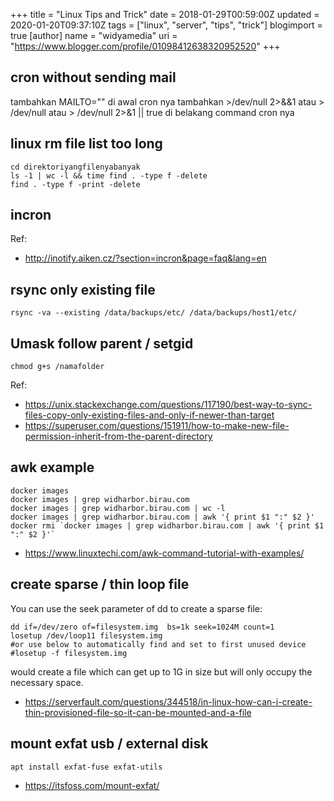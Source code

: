 +++
title = "Linux Tips and Trick"
date = 2018-01-29T00:59:00Z
updated = 2020-01-20T09:37:10Z
tags = ["linux", "server", "tips", "trick"]
blogimport = true 
[author]
	name = "widyamedia"
	uri = "https://www.blogger.com/profile/01098412638320952520"
+++

## cron without sending mail
tambahkan MAILTO="" di awal cron nya tambahkan &gt;/dev/null 2&gt;&amp;&amp;1 atau &gt; /dev/null atau &gt; /dev/null 2&gt;&amp;1 || true di belakang command cron nya

## linux rm file list too long
```
cd direktoriyangfilenyabanyak
ls -1 | wc -l && time find . -type f -delete
find . -type f -print -delete
```

## incron

Ref:

* http://inotify.aiken.cz/?section=incron&page=faq&lang=en

## rsync only existing file

```
rsync -va --existing /data/backups/etc/ /data/backups/host1/etc/
```

## Umask follow parent / setgid
```
chmod g+s /namafolder
```

Ref:

* https://unix.stackexchange.com/questions/117190/best-way-to-sync-files-copy-only-existing-files-and-only-if-newer-than-target
* https://superuser.com/questions/151911/how-to-make-new-file-permission-inherit-from-the-parent-directory

## awk example
```
docker images
docker images | grep widharbor.birau.com
docker images | grep widharbor.birau.com | wc -l
docker images | grep widharbor.birau.com | awk '{ print $1 ":" $2 }'
docker rmi `docker images | grep widharbor.birau.com | awk '{ print $1 ":" $2 }'`
```

* https://www.linuxtechi.com/awk-command-tutorial-with-examples/

## create sparse / thin loop file

You can use the seek parameter of dd to create a sparse file:
```
dd if=/dev/zero of=filesystem.img  bs=1k seek=1024M count=1
losetup /dev/loop11 filesystem.img
#or use below to automatically find and set to first unused device
#losetup -f filesystem.img
```
would create a file which can get up to 1G in size but will only occupy the necessary space.

* https://serverfault.com/questions/344518/in-linux-how-can-i-create-thin-provisioned-file-so-it-can-be-mounted-and-a-file

## mount exfat usb / external disk
```
apt install exfat-fuse exfat-utils
```

* https://itsfoss.com/mount-exfat/

